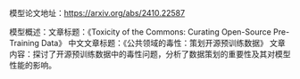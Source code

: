 模型论文地址：https://arxiv.org/abs/2410.22587

模型概述：文章标题：《Toxicity of the Commons: Curating Open-Source Pre-Training Data》
中文文章标题：《公共领域的毒性：策划开源预训练数据》
文章内容：探讨了开源预训练数据中的毒性问题，分析了数据策划的重要性及其对模型性能的影响。
